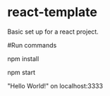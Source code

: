 # react-template

Basic set up for a react project.

#Run commands

npm install

npm start

"Hello World!" on localhost:3333